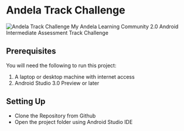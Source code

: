 # Andela Track Challenge
![Andela Track Challenge](https://andela.com/wp-content/uploads/2017/04/Facebook.jpg?zoom=2&resize=1038%2C576)
My Andela Learning Community 2.0 Android Intermediate Assessment Track Challenge

## Prerequisites
You will need the following to run this project:
1. A laptop or desktop machine with internet access
2. Android Studio 3.0 Preview or later

## Setting Up
* Clone the Repository from Github
* Open the project folder using Android Studio IDE